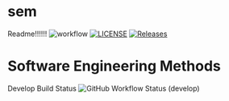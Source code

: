 # sem
Readme!!!!!!
![workflow](https://github.com/htoomyattun/sem/actions/workflows/main.yml/badge.svg)
[![LICENSE](https://img.shields.io/github/license/htoomyattun/sem.svg?style=flat-square)](https://github.com/htoomyattun/sem/blob/master/LICENSE)
[![Releases](https://img.shields.io/github/release/htoomyattun/sem/all.svg?style=flat-square)](https://github.com/htoomyattun/sem/releases)

# Software Engineering Methods
Develop Build Status
![GitHub Workflow Status (develop)](https://img.shields.io/github/workflow/status/htoomyattun/sem/workflow/develop?style=flat-square)
